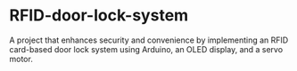 # RFID-door-lock-system
A project that enhances security and convenience by implementing an RFID card-based door lock system using Arduino, an OLED display, and a servo motor.

